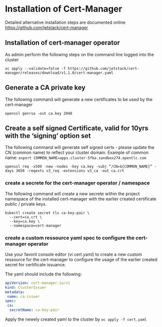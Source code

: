 # Installation of Cert-Manager 

Detailed alternative installation steps are documented online https://github.com/jetstack/cert-manager

## Installation of cert-manager operator
As admin perform the following steps on the command line logged into the cluster
```
oc apply --validate=false -f https://github.com/jetstack/cert-manager/releases/download/v1.1.0/cert-manager.yaml
```
## Generate a CA private key
The following command will generate a new certificates to be used by the cert-manager 
```
openssl genrsa -out ca.key 2048
```

## Create a self signed Certificate, valid for 10yrs with the ‘signing’ option set
The following command will generate self signed certs - please update the CN (common name) to reflect your cluster domain.
Example of common name: `export COMMON_NAME=apps.cluster-5fba.sandbox274.opentlc.com`

```
openssl req -x509 -new -nodes -key ca.key -subj “/CN=${COMMON_NAME}” -days 3650 -reqexts v3_req -extensions v3_ca -out ca.crt
```

### create a secrete for the cert-manager operator / namespace
The following command will create a new secrete within the project namespace of the installed cert-manager with the earlier created certificate public / private keys. 
```
kubectl create secret tls ca-key-pair \
  --cert=ca.crt \
  --key=ca.key \
  --namespace=cert-manager
```

### create a custom ressource yaml spec to configure the cert-manager operator
Use your favorit console editor (vi cert.yaml) to create a new custom ressource for the cert-manager to configure the usage of the earlier created secret for certificate issuance. 

The yaml should include the following:

```YAML
apiVersion: cert-manager.io/v1
kind: ClusterIssuer
metadata:
 name: ca-issuer
spec:
 ca:
  secretName: ca-key-pair
```

Apply the newely created yaml to the cluster by
```oc apply -f cert.yaml```

